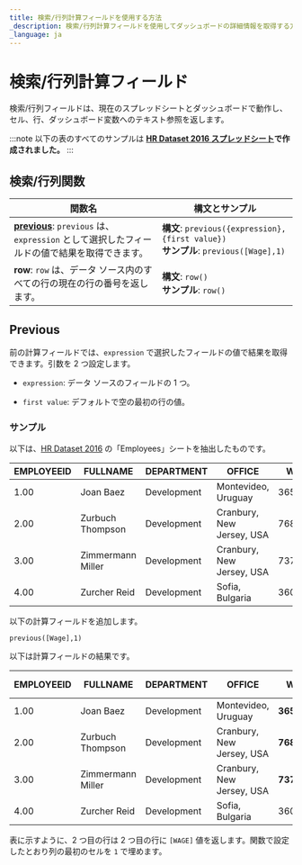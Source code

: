 ```yaml
---
title: 検索/行列計算フィールドを使用する方法
_description: 検索/行列計算フィールドを使用してダッシュボードの詳細情報を取得する方法を説明します。
_language: ja
---
```


# 検索/行列計算フィールド


検索/行列フィールドは、現在のスプレッドシートとダッシュボードで動作し、セル、行、ダッシュボード変数へのテキスト参照を返します。

:::note
以下の表のすべてのサンプルは **<a href="/data/HR%20Dataset_2016.xlsx" download>HR Dataset 2016 スプレッドシート</a>で作成されました。**
:::

## 検索/行列関数

| **関数名** | **構文とサンプル**                                                                   |
|-------------------|-----------------------------------------------------------------------------------------|
| [**previous**](#previous): `previous` は、`expression` として選択したフィールドの値で結果を取得できます。 | **構文**: `previous({expression},{first value})`<br/>**サンプル**: `previous([Wage],1)` |
| **row**: `row` は、データ ソース内のすべての行の現在の行の番号を返します。 | **構文**: `row()`<br/>**サンプル**: `row()`                                                  |



## Previous

前の計算フィールドでは、`expression` で選択したフィールドの値で結果を取得できます。引数を 2 つ設定します。

  - `expression`:  データ ソースのフィールドの 1 つ。

  - `first value`:  デフォルトで空の最初の行の値。

### サンプル

以下は、<a href="/data/HR%20Dataset_2016.xlsx" download>HR Dataset 2016</a> の「Employees」シートを抽出したものです。

| EMPLOYEEID | FULLNAME          | DEPARTMENT  | OFFICE                    | WAGE     |
| ---------- | ----------------- | ----------- | ------------------------- | -------- |
| 1.00       | Joan Baez         | Development | Montevideo, Uruguay       | 36542.00 |
| 2.00       | Zurbuch Thompson  | Development | Cranbury, New Jersey, USA | 76865.00 |
| 3.00       | Zimmermann Miller | Development | Cranbury, New Jersey, USA | 73768.00 |
| 4.00       | Zurcher Reid      | Development | Sofia, Bulgaria           | 36018.00 |

以下の計算フィールドを追加します。

`previous([Wage],1)`

以下は計算フィールドの結果です。

| EMPLOYEEID | FULLNAME          | DEPARTMENT  | OFFICE                    | WAGE         | previous Field |
| ---------- | ----------------- | ----------- | ------------------------- | ------------ | -------------- |
| 1.00       | Joan Baez         | Development | Montevideo, Uruguay       | **36542.00** | **1.00**       |
| 2.00       | Zurbuch Thompson  | Development | Cranbury, New Jersey, USA | **76865.00** | **36542.00**   |
| 3.00       | Zimmermann Miller | Development | Cranbury, New Jersey, USA | **73768.00** | **76865.00**   |
| 4.00       | Zurcher Reid      | Development | Sofia, Bulgaria           | 36018.00     | **73768.00**   |

表に示すように、2 つ目の行は 2 つ目の行に `[WAGE]` 値を返します。関数で設定したとおり列の最初のセルを `1` で埋めます。
